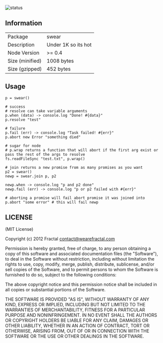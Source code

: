 ![status](https://secure.travis-ci.org/wearefractal/swear.png?branch=master)

## Information

<table>
<tr> 
<td>Package</td><td>swear</td>
</tr>
<tr>
<td>Description</td>
<td>Under 1K so its hot</td>
</tr>
<tr>
<td>Node Version</td>
<td>>= 0.4</td>
</tr>
<tr>
<td>Size (minified)</td>
<td>1008 bytes</td>
</tr>
<tr>
<td>Size (gzipped)</td>
<td>452 bytes</td>
</tr>
</table>

## Usage

```coffee-script
p = swear()

# success
# resolve can take variable arguments
p.when (data) -> console.log "Done! #{data}"
p.resolve "test"

# failure
p.fail (err) -> console.log "Task failed! #{err}"
p.abort new Error "something died"

# sugar for node
# p.wrap returns a function that will abort if the first arg exist or pass the rest of the args to resolve
fs.readFileSync "test.txt", p.wrap()

# join returns a new promise from as many promises as you want
p2 = swear()
newp = swear.join p, p2

newp.when -> console.log "p and p2 done"
newp.fail (err) -> console.log "p or p2 failed with #{err}"

# aborting a promise will fail abort promise it was joined into
p.abort "some error" # this will fail newp
```

## LICENSE

(MIT License)

Copyright (c) 2012 Fractal <contact@wearefractal.com>

Permission is hereby granted, free of charge, to any person obtaining
a copy of this software and associated documentation files (the
"Software"), to deal in the Software without restriction, including
without limitation the rights to use, copy, modify, merge, publish,
distribute, sublicense, and/or sell copies of the Software, and to
permit persons to whom the Software is furnished to do so, subject to
the following conditions:

The above copyright notice and this permission notice shall be
included in all copies or substantial portions of the Software.

THE SOFTWARE IS PROVIDED "AS IS", WITHOUT WARRANTY OF ANY KIND,
EXPRESS OR IMPLIED, INCLUDING BUT NOT LIMITED TO THE WARRANTIES OF
MERCHANTABILITY, FITNESS FOR A PARTICULAR PURPOSE AND
NONINFRINGEMENT. IN NO EVENT SHALL THE AUTHORS OR COPYRIGHT HOLDERS BE
LIABLE FOR ANY CLAIM, DAMAGES OR OTHER LIABILITY, WHETHER IN AN ACTION
OF CONTRACT, TORT OR OTHERWISE, ARISING FROM, OUT OF OR IN CONNECTION
WITH THE SOFTWARE OR THE USE OR OTHER DEALINGS IN THE SOFTWARE.
